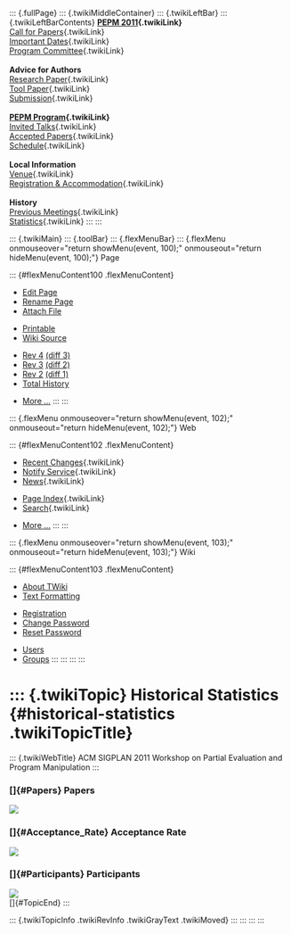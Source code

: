 ::: {.fullPage}
::: {.twikiMiddleContainer}
::: {.twikiLeftBar}
::: {.twikiLeftBarContents}
**[PEPM 2011](WebHome){.twikiLink}**\
[Call for Papers](CallForPapers){.twikiLink}\
[Important Dates](ImportantDates){.twikiLink}\
[Program Committee](ProgramCommittee){.twikiLink}\
\
**Advice for Authors**\
[Research Paper](ResearchPaperAdvice){.twikiLink}\
[Tool Paper](ToolPaperAdvice){.twikiLink}\
[Submission](PaperSubmission){.twikiLink}\
\
**[PEPM Program](Program){.twikiLink}**\
[Invited Talks](InvitedTalks){.twikiLink}\
[Accepted Papers](AcceptedPapers){.twikiLink}\
[Schedule](Program){.twikiLink}\
\
**Local Information**\
[Venue](WorkshopVenue){.twikiLink}\
[Registration & Accommodation](RegistrationAndAccomodation){.twikiLink}\
\
**History**\
[Previous Meetings](PreviousMeetings){.twikiLink}\
[Statistics](HistoricalStatistics){.twikiLink}
:::
:::

::: {.twikiMain}
::: {.toolBar}
::: {.flexMenuBar}
::: {.flexMenu onmouseover="return showMenu(event, 100);" onmouseout="return hideMenu(event, 100);"}
Page

::: {#flexMenuContent100 .flexMenuContent}
-   [Edit
    Page](http://www.program-transformation.org/edit/PEPM11/HistoricalStatistics?t=1536827668)
-   [Rename
    Page](http://www.program-transformation.org/rename/PEPM11/HistoricalStatistics)
-   [Attach
    File](http://www.program-transformation.org/attach/PEPM11/HistoricalStatistics)

<!-- -->

-   [Printable](http://www.program-transformation.org/view/PEPM11/HistoricalStatistics?skin=print.pattern)
-   [Wiki
    Source](http://www.program-transformation.org/view/PEPM11/HistoricalStatistics?skin=text&raw=on&contenttype=text/plain)

<!-- -->

-   [Rev
    4](http://www.program-transformation.org/view/PEPM11/HistoricalStatistics?rev=1.4)
    [(diff 3)](http://www.program-transformation.org/rdiff/PEPM11/HistoricalStatistics?rev1=1.4&rev2=1.3)
-   [Rev
    3](http://www.program-transformation.org/view/PEPM11/HistoricalStatistics?rev=1.3)
    [(diff 2)](http://www.program-transformation.org/rdiff/PEPM11/HistoricalStatistics?rev1=1.3&rev2=1.2)
-   [Rev
    2](http://www.program-transformation.org/view/PEPM11/HistoricalStatistics?rev=1.2)
    [(diff 1)](http://www.program-transformation.org/rdiff/PEPM11/HistoricalStatistics?rev1=1.2&rev2=1.1)
-   [Total
    History](http://www.program-transformation.org/rdiff/PEPM11/HistoricalStatistics)

<!-- -->

-   [More
    \...](http://www.program-transformation.org/oops/PEPM11/HistoricalStatistics?template=oopsmore&param1=1.4&param2=1.4)
:::
:::

::: {.flexMenu onmouseover="return showMenu(event, 102);" onmouseout="return hideMenu(event, 102);"}
Web

::: {#flexMenuContent102 .flexMenuContent}
-   [Recent Changes](WebChanges){.twikiLink}
-   [Notify Service](WebNotify){.twikiLink}
-   [News](WebNews){.twikiLink}

<!-- -->

-   [Page Index](WebIndex){.twikiLink}
-   [Search](WebSearch){.twikiLink}

<!-- -->

-   [More
    \...](http://www.program-transformation.org/oops/PEPM11/HistoricalStatistics?template=oopsmore&param1=1.4&param2=1.4)
:::
:::

::: {.flexMenu onmouseover="return showMenu(event, 103);" onmouseout="return hideMenu(event, 103);"}
Wiki

::: {#flexMenuContent103 .flexMenuContent}
-   [About
    TWiki](http://www.program-transformation.org/view/TWiki/WebHome)
-   [Text
    Formatting](http://www.program-transformation.org/view/TWiki/TextFormattingRules)

<!-- -->

-   [Registration](http://www.program-transformation.org/view/TWiki/TWikiRegistration)
-   [Change
    Password](http://www.program-transformation.org/view/TWiki/ChangePassword)
-   [Reset
    Password](http://www.program-transformation.org/view/TWiki/ResetPassword)

<!-- -->

-   [Users](http://www.program-transformation.org/view/Main/TWikiUsers)
-   [Groups](http://www.program-transformation.org/view/Main/TWikiGroups)
:::
:::
:::
:::

::: {.twikiTopic}
Historical Statistics {#historical-statistics .twikiTopicTitle}
=====================

::: {.twikiWebTitle}
ACM SIGPLAN 2011 Workshop on Partial Evaluation and Program Manipulation
:::

### []{#Papers} Papers

![](http://chart.apis.google.com/chart?cht=bvs&chco=FF9900,FFEBCC&chdl=accepted&chxt=x,y&chs=450x180&chxl=0:%7C%2799%7C%2700%7C%2702%7C%2702%7C%2703%7C%2704%7C%2706%7C%2707%7C%2708%7C%2709%7C%2710%7C%2711%7C&chd=t:13,11,11,11,8,13,17,16,20,20,18,15%7C11,9,11,10,4,16,12,13,54,16,27,20&chg=100,12.5&chxr=1,0,80&chds=0,80)

### []{#Acceptance_Rate} Acceptance Rate

![](http://chart.apis.google.com/chart?cht=lc&chxt=x,y&chs=325x180&chxl=0:%7C%2799%7C%2700%7C%2702%7C%2702%7C%2703%7C%2704%7C%2706%7C%2707%7C%2708%7C%2709%7C%2710%7C%2711&chd=t:54,55,50,52,67,45,59,55,27,56,40,43&chg=9.09,20)

### []{#Participants} Participants

![](http://chart.apis.google.com/chart?cht=lc&chxt=x,y&chs=325x180&chxl=0:%7C%2799%7C%2700%7C%2702%7C%2702%7C%2703%7C%2704%7C%2706%7C%2707%7C%2708%7C%2709%7C%2710%7C%2711&chd=t:62,54,54,38,29,37,36,39,49,51,49,33&chg=9.09,14.28&chxr=1,0,70&chds=0,70)\
[]{#TopicEnd}
:::

::: {.twikiTopicInfo .twikiRevInfo .twikiGrayText .twikiMoved}
:::
:::
:::
:::
